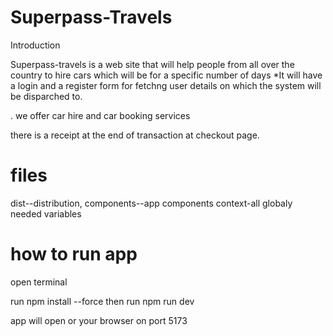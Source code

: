 # Superpass-Travels

Introduction

Superpass-travels is a web site that will help people from all over the country to hire cars which will be for a specific number of days
\*It will have a login and a register form for fetchng user details on which the system will be disparched to.

.
we offer car hire and car booking services

there is a receipt at the end of transaction at checkout page.

# files

dist--distribution,
components--app components
context-all globaly needed variables

# how to run app

open terminal

run npm install --force
then run npm run dev

app will open or your browser on port 5173
